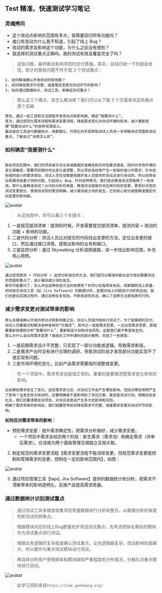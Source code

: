 ## Test 精准、快速测试学习笔记

### 灵魂拷问

- 这个改动点影响的范围有多大，我需要回归所有功能吗？
- 接口有变动为什么我不知道，引起了线上 Bug？
- 改动的需求会影响这个功能，为什么之前没有想到？
- 我选择的测试重点正确吗，我的测试有效且覆盖完全了吗？

> 这些问题，最终都会影响项目的交付质量。其实，总结归纳一下你就会发现，刚才的那些问题不外乎就 3 个测试痛点：

```docs
1. 如何精准确认开发改动的影响面？
2. 如何降低需求不完整，或者需求变更对测试环节的影响？
3. 如何通过数据统计、测试工具，来确定测试重点？

```

> 那么这三个痛点，该怎么解决呢？我们可以从下面 3 个方面来将这些痛点逐个击破:

```
首先，通过一些工具和方法提取开发改动点和影响面，确定“我要测什么”。
其次，通过规范化需求流程和需求变更流程，降低需求变化对测试环境的影响，减少重新梳理“我要测试什么”的各种资源投入。
最后结合工具进行数据统计，用数据化，可视化的手段帮助测试人员进一步明确测试范围和测试重点，了解自己“测得怎么样”。

```

### 如何确定“我要测什么”

```docs

那在项目实践中，我们的项目由于对业务或数据的准确性和实时性要求很高，同时对市场环境的变化很敏感，需要项目随时作出变化或调整，所以项目会经常产生一些临时或小的需求，针对这些临时或小的需求改动，测试人员往往都是依据开发人员提供的测试点进行测试的，所以经常会出现漏测或者少测的问题，引起线上 Bug。针对这种情况，我们结合精准测试思路做了一些改进。那什么是精准测试？从代码分析的角度，精准测试就是针对应用代码的变更，更有针对性的测试变更部分，使得测试目的更加明确，减少漏测或少测的发生。它的核心部分就是精准圈定代码变更的影响面。

```

![avatar](./../asset/images/test/代码变更影响面.jpg)

> 从这张图中，你可以看三个关键点：

1. 一是规范提测清单：提测的时候，开发需要提交提测清单，提测内容 = 改动的功能 + 影响的功能。
2. 二是代码分析：测试人员比对提交的代码找出变更的方法，定位出变更的接口，然后通过接口详情，提取出影响的业务和接口。
3. 三是监控分析：通过 Skywalking 分析调用链路，进一步找出影响范围，补充核心用例。

![avatar](./../asset/images/test/分析图.png)

```docs
通过规范提测 + 代码分析 + 监控分析结合的方法，我们就可以精准判断出这次改动需要测试的范围和重点了，减少漏测或少测的发生。
那你可能要问了，怎么评估这种改进方法的效果呢？你可以在每周发布后，观察跟踪线上质量，同时结合测试工具（如 Jira Software）的数据分析，定期对线上问题进行分析和总结。我们也是在实践过程中，通过这种反复校验，不断改进的办法，确认了这种方法是有效可行的。

```

### 减少需求变更对测试带来的影响

```docs
那么在精准确认开发的改动点和影响面之后，测试人员就开始执行测试了，为了能够顺利交付，测试人员要面对和解决各种各样的“拦路虎”，其中之一就是需求变更。一旦出现需求变更，那就要重新梳理和分析“我要测什么”，重新制定计划和评估风险，这是我们最不希望发生的。
那么为什么会出现需求变更？我结合工作中遇到的部分案例，总结了一些原因：

```

1. 一是前期需求设计不完整，只实现了一部分功能或逻辑，导致需求断层。
2. 二是需求产出时没有进行合理的调研，导致测试阶段才发现部分功能实现不了或实现有问题。
3. 三是市场环境的变化，比如产品需求需要临时调整或变更。

> 在一个项目中，需求有变动是很正常的。重要的是要搞清楚需求变化带来的影响。

```docs
比如哪些需求发生了变化，这些需求变化后，对测试工作会产生哪些影响，包括对哪些用例产生了影响？当发生较大改动时，还要明确是不是影响到了测试方案，甚至是测试计划。明确这些变化后，我们还要清楚这对项目、对测试进度会产生多大的影响和风险。
明确了需求带来的影响后，我们就要思考如何降低需求不完整，或者需求变更对测试环节的影响。

```

**如何应对需求带来的影响：**

- 预防需求变更：提升需求确定性，把需求分析做好，减少需求变更。
  - 一个项目中需求会经历两个阶段：新生需求（需求池）和确定需求（评审后需求）。应该做为两个面板管理互相独立互相关联。
2. 制定规范的需求变更流程【需求变更流程不能消除变更，但规范需求变更能控制和管理需求的变更，控制在一定的影响范围内】，如图：

![avatar](./../asset/images/test/变更流程.jpg)

3. 通过项目管理工具【tapd, Jira Software】提供的数据统计和分析，把需求不清晰带来的影响透明化，反推产品提高需求质量。


### 通过数据统计识别测试重点

> 通过测试工具多维度收集项目质量数据进行分析和整合，从数据分析的角度判断测试的侧重点。

> 根据模块对应的线上Bug数量初步筛选测试重点，先考虑把排名靠前的模块作为测试重点进行测试。

> 根据业务逻辑的复杂程度确认测试重点，业务逻辑越复杂，改动影响的面越大，所以要作为重点测试模块进行测试。

> 再具体分析用户使用频率和模块缺陷严重程度的分布情况，分梯队对重点模块进行测试。

![avatar](./../asset/images/test/精准测试脑图.png)

> 此学习资料来自`https://time.geekbang.org/`
